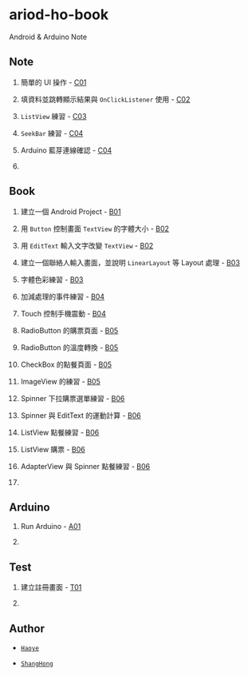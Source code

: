 # ariod-ho-book

Android & Arduino Note


## Note

1. 簡單的 UI 操作 - [C01](https://github.com/CodeMercs/ariod-ho-book/blob/master/Note/C01.md)

2. 填資料並跳轉顯示結果與 `OnClickListener` 使用 - [C02](https://github.com/CodeMercs/ariod-ho-book/blob/master/Note/C02.md)

3. `ListView` 練習 - [C03](https://github.com/CodeMercs/ariod-ho-book/blob/master/Note/C03.md)

4. `SeekBar` 練習 - [C04](https://github.com/CodeMercs/ariod-ho-book/blob/master/Note/C04.md)

5. Arduino 藍芽連線確認 - [C04](https://github.com/CodeMercs/ariod-ho-book/blob/master/Note/C04.md)

6.


## Book

1. 建立一個 Android Project - [B01](https://github.com/CodeMercs/ariod-ho-book/blob/master/Note/B01.md)

2. 用 `Button` 控制畫面 `TextView` 的字體大小 - [B02](https://github.com/CodeMercs/ariod-ho-book/blob/master/Note/B02.md)

3. 用 `EditText` 輸入文字改變 `TextView` - [B02](https://github.com/CodeMercs/ariod-ho-book/blob/master/Note/B02.md)

4. 建立一個聯絡人輸入畫面，並說明 `LinearLayout` 等 Layout 處理 - [B03](https://github.com/CodeMercs/ariod-ho-book/blob/master/Note/B03.md)

5. 字體色彩練習 - [B03](https://github.com/CodeMercs/ariod-ho-book/blob/master/Note/B03.md)

6. 加減處理的事件練習 - [B04](https://github.com/CodeMercs/ariod-ho-book/blob/master/Note/B04.md)

7. Touch 控制手機震動 - [B04](https://github.com/CodeMercs/ariod-ho-book/blob/master/Note/B04.md)
 
8. RadioButton 的購票頁面 - [B05](https://github.com/CodeMercs/ariod-ho-book/blob/master/Note/B05.md)

9. RadioButton 的溫度轉換 - [B05](https://github.com/CodeMercs/ariod-ho-book/blob/master/Note/B05.md)

10. CheckBox 的點餐頁面 - [B05](https://github.com/CodeMercs/ariod-ho-book/blob/master/Note/B05.md)

11. ImageView 的練習 - [B05](https://github.com/CodeMercs/ariod-ho-book/blob/master/Note/B05.md)

12. Spinner 下拉購票選單練習 - [B06](https://github.com/CodeMercs/ariod-ho-book/blob/master/Note/B06.md)

13. Spinner 與 EditText 的運動計算 - [B06](https://github.com/CodeMercs/ariod-ho-book/blob/master/Note/B06.md)

14. ListView 點餐練習 - [B06](https://github.com/CodeMercs/ariod-ho-book/blob/master/Note/B06.md)

15. ListView 購票 - [B06](https://github.com/CodeMercs/ariod-ho-book/blob/master/Note/B06.md)

16. AdapterView 與 Spinner 點餐練習 - [B06](https://github.com/CodeMercs/ariod-ho-book/blob/master/Note/B06.md)

17.


## Arduino

1. Run Arduino  - [A01](https://github.com/CodeMercs/ariod-ho-book/blob/master/Note/A01.md)

2.


## Test

1. 建立註冊畫面 - [T01](https://github.com/CodeMercs/ariod-ho-book/blob/master/Note/T01.md)

2.


## Author

- [`Haoye`](https://kancheng.github.io/)

- [`ShangHong`](https://github.com/ShangHong-CAI)

